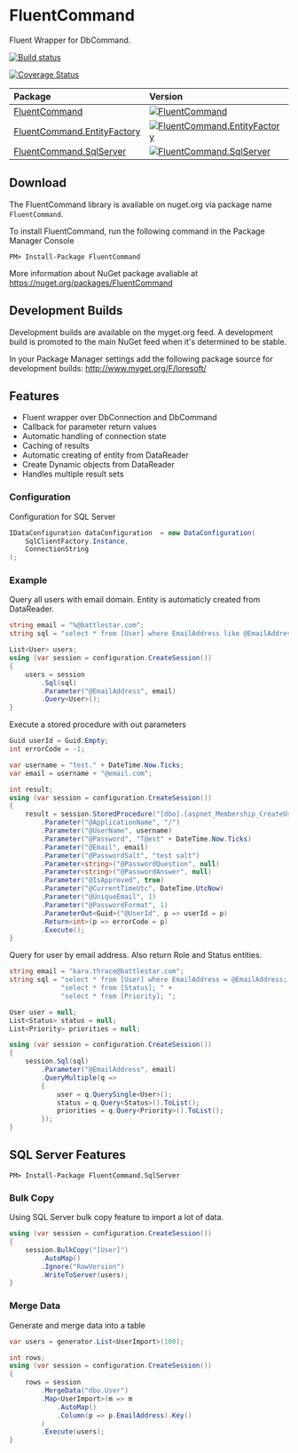 # FluentCommand

Fluent Wrapper for DbCommand.

[![Build status](https://ci.appveyor.com/api/projects/status/v9h2sdvcgmo4itj1?svg=true)](https://ci.appveyor.com/project/LoreSoft/fluentcommand)

[![Coverage Status](https://coveralls.io/repos/github/loresoft/FluentCommand/badge.svg?branch=master)](https://coveralls.io/github/loresoft/FluentCommand?branch=master)

| Package | Version |
| :--- | :--- |
| [FluentCommand](https://www.nuget.org/packages/FluentCommand/) |  [![FluentCommand](https://img.shields.io/nuget/v/FluentCommand.svg)](https://www.nuget.org/packages/FluentCommand/) |
| [FluentCommand.EntityFactory](https://www.nuget.org/packages/FluentCommand.EntityFactory/) |  [![FluentCommand.EntityFactory](https://img.shields.io/nuget/v/FluentCommand.EntityFactory.svg)](https://www.nuget.org/packages/FluentCommand.EntityFactory/) |
| [FluentCommand.SqlServer](https://www.nuget.org/packages/FluentCommand.SqlServer/) |  [![FluentCommand.SqlServer](https://img.shields.io/nuget/v/FluentCommand.SqlServer.svg)](https://www.nuget.org/packages/FluentCommand.SqlServer/) |

## Download

The FluentCommand library is available on nuget.org via package name `FluentCommand`.

To install FluentCommand, run the following command in the Package Manager Console

    PM> Install-Package FluentCommand
    
More information about NuGet package avaliable at
<https://nuget.org/packages/FluentCommand>

## Development Builds


Development builds are available on the myget.org feed.  A development build is promoted to the main NuGet feed when it's determined to be stable. 

In your Package Manager settings add the following package source for development builds:
<http://www.myget.org/F/loresoft/>

## Features

- Fluent wrapper over DbConnection and DbCommand
- Callback for parameter return values
- Automatic handling of connection state
- Caching of results
- Automatic creating of entity from DataReader
- Create Dynamic objects from DataReader
- Handles multiple result sets

### Configuration

Configuration for SQL Server

```c#
IDataConfiguration dataConfiguration  = new DataConfiguration(
    SqlClientFactory.Instance, 
    ConnectionString
);
```

### Example

Query all users with email domain.  Entity is automaticly created from DataReader.

```c#
string email = "%@battlestar.com";
string sql = "select * from [User] where EmailAddress like @EmailAddress";

List<User> users;
using (var session = configuration.CreateSession())
{
    users = session            
        .Sql(sql)
        .Parameter("@EmailAddress", email)
        .Query<User>();
}
```

Execute a stored procedure with out parameters

```c#
Guid userId = Guid.Empty;
int errorCode = -1;

var username = "test." + DateTime.Now.Ticks;
var email = username + "@email.com";

int result;
using (var session = configuration.CreateSession())
{
    result = session.StoredProcedure("[dbo].[aspnet_Membership_CreateUser]")
        .Parameter("@ApplicationName", "/")
        .Parameter("@UserName", username)
        .Parameter("@Password", "T@est" + DateTime.Now.Ticks)
        .Parameter("@Email", email)
        .Parameter("@PasswordSalt", "test salt")
        .Parameter<string>("@PasswordQuestion", null)
        .Parameter<string>("@PasswordAnswer", null)
        .Parameter("@IsApproved", true)
        .Parameter("@CurrentTimeUtc", DateTime.UtcNow)
        .Parameter("@UniqueEmail", 1)
        .Parameter("@PasswordFormat", 1)
        .ParameterOut<Guid>("@UserId", p => userId = p)
        .Return<int>(p => errorCode = p)
        .Execute();
}
```

Query for user by email address.  Also return Role and Status entities.

```c#
string email = "kara.thrace@battlestar.com";
string sql = "select * from [User] where EmailAddress = @EmailAddress; " +
             "select * from [Status]; " +
             "select * from [Priority]; ";

User user = null;
List<Status> status = null;
List<Priority> priorities = null;

using (var session = configuration.CreateSession())
{
    session.Sql(sql)
        .Parameter("@EmailAddress", email)
        .QueryMultiple(q =>
        {
            user = q.QuerySingle<User>();
            status = q.Query<Status>().ToList();
            priorities = q.Query<Priority>().ToList();
        });
}
```

## SQL Server Features

    PM> Install-Package FluentCommand.SqlServer

### Bulk Copy

Using SQL Server bulk copy feature to import a lot of data.

```c#
using (var session = configuration.CreateSession())
{
    session.BulkCopy("[User]")
        .AutoMap()
        .Ignore("RowVersion")
        .WriteToServer(users);
}
```

### Merge Data

Generate and merge data into a table

```c#
var users = generator.List<UserImport>(100);

int rows;
using (var session = configuration.CreateSession())
{
    rows = session
        .MergeData("dbo.User")
        .Map<UserImport>(m => m
            .AutoMap()
            .Column(p => p.EmailAddress).Key()
        )
        .Execute(users);
}
```
